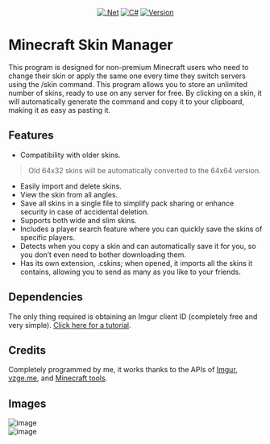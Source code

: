 <div align="center">

  <a href="">![.Net](https://img.shields.io/badge/.NET-5C2D91?style=for-the-badge&logo=.net&logoColor=white)</a>
  <a href="">![C#](https://img.shields.io/badge/c%23-%23239120.svg?style=for-the-badge&logo=csharp&logoColor=white)</a>
  <a href="">![Version](https://img.shields.io/github/v/release/AndySharp44s/Minecraft-Skin-Manager?style=for-the-badge)</a>

</div>

# Minecraft Skin Manager
This program is designed for non-premium Minecraft users who need to change their skin or apply the same one every time they switch servers using the /skin command. This program allows you to store an unlimited number of skins, ready to use on any server for free. By clicking on a skin, it will automatically generate the command and copy it to your clipboard, making it as easy as pasting it.

## Features

- Compatibility with older skins.
> Old 64x32 skins will be automatically converted to the 64x64 version.
- Easily import and delete skins.
- View the skin from all angles.
- Save all skins in a single file to simplify pack sharing or enhance security in case of accidental deletion.
- Supports both wide and slim skins.
- Includes a player search feature where you can quickly save the skins of specific players.
- Detects when you copy a skin and can automatically save it for you, so you don’t even need to bother downloading them.
- Has its own extension, .cskins; when opened, it imports all the skins it contains, allowing you to send as many as you like to your friends.

## Dependencies

The only thing required is obtaining an Imgur client ID (completely free and very simple). [Click here for a tutorial](https://www.youtube.com/watch?v=Xu8zhInwn8A).

## Credits

Completely programmed by me, it works thanks to the APIs of [Imgur](https://apidocs.imgur.com), [vzge.me](https://vzge.me), and [Minecraft tools](https://minecraft.tools).

## Images

![image](https://i.imgur.com/QYnaJPt.png)  
![image](https://i.imgur.com/zjYYnYK.png)
